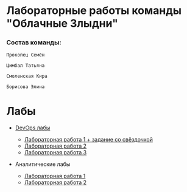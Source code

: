 # Лабораторные работы команды "Облачные Злыдни"
### Состав команды:   
```
Прокопец Семён

Цимбал Татьяна

Смоленская Кира

Борисова Элина
```

# Лабы
* [DevOps лабы](./cloud_lab)
    * [Лабораторная работа 1 + задание со свёздочкой](./cloud_lab/lab_1/lab1.md)
    * [Лабораторная работа 2](./cloud_lab/lab_2/laba2.md)
    * [Лабораторная работа 3](./cloud_lab/lab_3/lab3.md)

* Аналитические лабы
    * [Лабораторная работа 1](https://github.com/Semen4ikk/ITMO_Cloud/blob/main/cloud_lab/Analytical%20Task%201/analytics1.md)
    * [Лабораторная работа 2](https://github.com/Semen4ikk/ITMO_Cloud/blob/main/cloud_lab/Analytical%20Task%202/analytics2.md)
